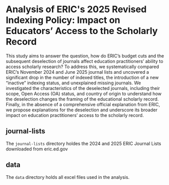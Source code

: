 # Analysis of ERIC's 2025 Revised Indexing Policy: Impact on Educators’ Access to the Scholarly Record 
This study aims to answer the question, how do ERIC’s budget cuts and the subsequent deselection of journals affect education practitioners’ ability to access scholarly research? To address this, we systematically compared ERIC’s November 2024 and June 2025 journal lists and uncovered a significant drop in the number of indexed titles, the introduction of a new “inactive” indexing status, and unexplained missing journals. We investigated the characteristics of the deselected journals, including their scope, Open Access (OA) status, and country of origin to understand how the deselection changes the framing of the educational scholarly record. Finally, in the absence of a comprehensive official explanation from ERIC, we propose explanations for the deselection and underscore its broader impact on education practitioners’ access to the scholarly record. 

## journal-lists
The `journal-lists` directory holdes the 2024 and 2025 ERIC Journal Lists downloaded from eric.ed.gov

## data
The `data` directory holds all excel files used in the analysis.
